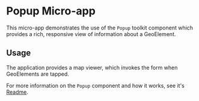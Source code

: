# Popup Micro-app

This micro-app demonstrates the use of the `Popup` toolkit component which provides a rich, responsive view of information about a GeoElement.

## Usage

The application provides a map viewer, which invokes the form when GeoElements are tapped.

For more information on the `Popup` component and how it works, see it's [Readme](../../toolkit/popup/README.md).
